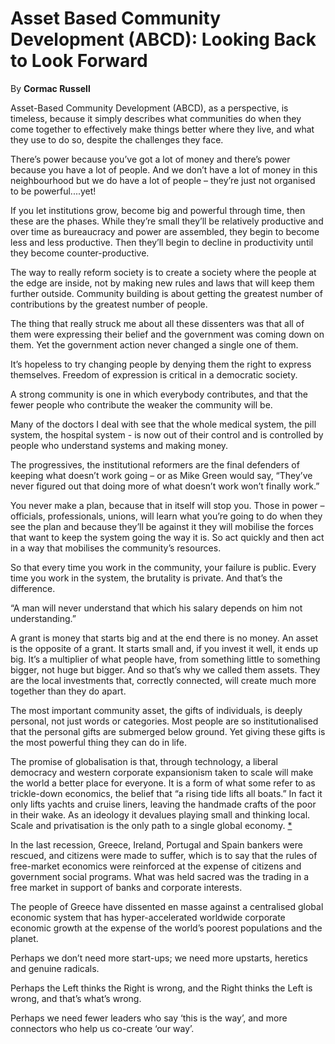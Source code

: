 Asset Based Community Development (ABCD): Looking Back to Look Forward
======================================================================

By **Cormac Russell**

Asset-Based Community Development (ABCD), as a perspective, is timeless, because
it simply describes what communities do when they come together to effectively
make things better where they live, and what they use to do so, despite the
challenges they face.


There’s power because you’ve got a lot of money and there’s power because you
have a lot of people. And we don’t have a lot of money in this neighbourhood but
we do have a lot of people – they’re just not organised to be powerful....yet!


If you let institutions grow, become big and powerful through time, then these
are the phases. While they’re small they’ll be relatively productive and over
time as bureaucracy and power are assembled, they begin to become less and less
productive. Then they’ll begin to decline in productivity until they become
counter-productive.


The way to really reform society is to create a society where the people at the
edge are inside, not by making new rules and laws that will keep them further
outside. Community building is about getting the greatest number of
contributions by the greatest number of people.


The thing that really struck me about all these dissenters was that all of them
were expressing their belief and the government was coming down on them. Yet the
government action never changed a single one of them.


It’s hopeless to try changing people by denying them the right to express
themselves. Freedom of expression is critical in a democratic society.


A strong community is one in which everybody contributes, and that the fewer
people who contribute the weaker the community will be.


Many of the doctors I deal with see that the whole medical system, the pill
system, the hospital system - is now out of their control and is controlled by
people who understand systems and making money.


The progressives, the institutional reformers are the final defenders of keeping
what doesn’t work going – or as Mike Green would say, “They’ve never figured out
that doing more of what doesn’t work won’t finally work.”


You never make a plan, because that in itself will stop you. Those in power –
officials, professionals, unions, will learn what you’re going to do when they
see the plan and because they’ll be against it they will mobilise the forces
that want to keep the system going the way it is. So act quickly and then act in
a way that mobilises the community’s resources.


So that every time you work in the community, your failure is public. Every time
you work in the system, the brutality is private. And that’s the difference.


“A man will never understand that which his salary depends on him not
understanding.”


A grant is money that starts big and at the end there is no money. An asset is
the opposite of a grant. It starts small and, if you invest it well, it ends up
big. It’s a multiplier of what people have, from something little to something
bigger, not huge but bigger. And so that’s why we called them assets. They are
the local investments that, correctly connected, will create much more together
than they do apart.


The most important community asset, the gifts of individuals, is deeply
personal, not just words or categories. Most people are so institutionalised
that the personal gifts are submerged below ground. Yet giving these gifts is
the most powerful thing they can do in life.


The promise of globalisation is that, through technology, a liberal democracy
and western corporate expansionism taken to scale will make the world a better
place for everyone. It is a form of what some refer to as trickle-down
economics, the belief that “a rising tide lifts all boats.” In fact it only
lifts yachts and cruise liners, leaving the handmade crafts of the poor in their
wake. As an ideology it devalues playing small and thinking local. Scale and
privatisation is the only path to a single global economy.
[\*](#ASIN:B00ZS1QPDC;LOC:932)


In the last recession, Greece, Ireland, Portugal and Spain bankers were rescued,
and citizens were made to suffer, which is to say that the rules of free-market
economics were reinforced at the expense of citizens and government social
programs. What was held sacred was the trading in a free market in support of
banks and corporate interests.


The people of Greece have dissented en masse against a centralised global
economic system that has hyper-accelerated worldwide corporate economic growth
at the expense of the world’s poorest populations and the planet.


Perhaps we don’t need more start-ups; we need more upstarts, heretics and
genuine radicals.


Perhaps the Left thinks the Right is wrong, and the Right thinks the Left is
wrong, and that’s what’s wrong.


Perhaps we need fewer leaders who say ‘this is the way’, and more connectors who
help us co-create ‘our way’.

